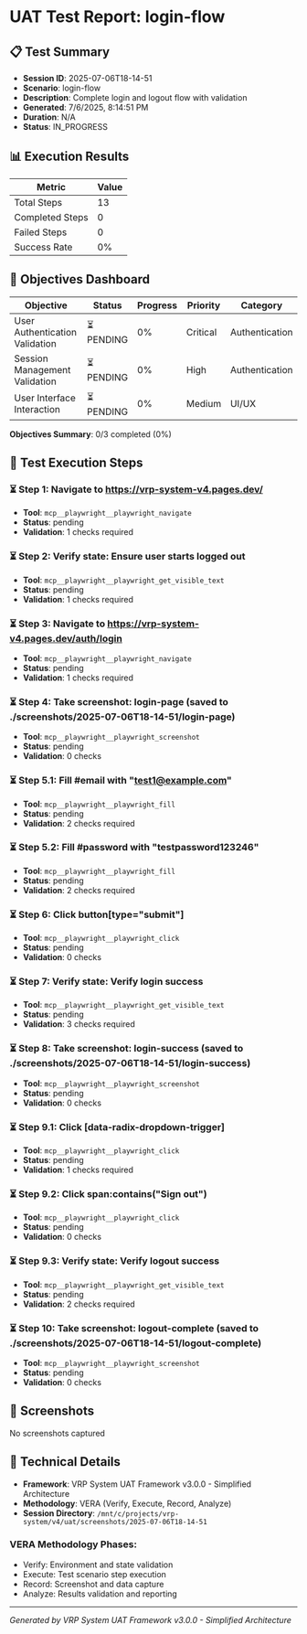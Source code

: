 # UAT Test Report: login-flow

## 📋 Test Summary

- **Session ID**: 2025-07-06T18-14-51
- **Scenario**: login-flow
- **Description**: Complete login and logout flow with validation
- **Generated**: 7/6/2025, 8:14:51 PM
- **Duration**: N/A
- **Status**: IN_PROGRESS

## 📊 Execution Results

| Metric | Value |
|--------|--------|
| Total Steps | 13 |
| Completed Steps | 0 |
| Failed Steps | 0 |
| Success Rate | 0% |

## 🎯 Objectives Dashboard

| Objective | Status | Progress | Priority | Category |
|-----------|--------|----------|----------|----------|
| User Authentication Validation | ⏳ PENDING | 0% | Critical | Authentication |
| Session Management Validation | ⏳ PENDING | 0% | High | Authentication |
| User Interface Interaction | ⏳ PENDING | 0% | Medium | UI/UX |

**Objectives Summary**: 0/3 completed (0%)

## 🔄 Test Execution Steps

### ⏳ Step 1: Navigate to https://vrp-system-v4.pages.dev/

- **Tool**: `mcp__playwright__playwright_navigate`
- **Status**: pending
- **Validation**: 1 checks required



### ⏳ Step 2: Verify state: Ensure user starts logged out

- **Tool**: `mcp__playwright__playwright_get_visible_text`
- **Status**: pending
- **Validation**: 1 checks required



### ⏳ Step 3: Navigate to https://vrp-system-v4.pages.dev/auth/login

- **Tool**: `mcp__playwright__playwright_navigate`
- **Status**: pending
- **Validation**: 1 checks required



### ⏳ Step 4: Take screenshot: login-page (saved to ./screenshots/2025-07-06T18-14-51/login-page)

- **Tool**: `mcp__playwright__playwright_screenshot`
- **Status**: pending
- **Validation**: 0 checks



### ⏳ Step 5.1: Fill #email with "test1@example.com"

- **Tool**: `mcp__playwright__playwright_fill`
- **Status**: pending
- **Validation**: 2 checks required



### ⏳ Step 5.2: Fill #password with "testpassword123246"

- **Tool**: `mcp__playwright__playwright_fill`
- **Status**: pending
- **Validation**: 2 checks required



### ⏳ Step 6: Click button[type="submit"]

- **Tool**: `mcp__playwright__playwright_click`
- **Status**: pending
- **Validation**: 0 checks



### ⏳ Step 7: Verify state: Verify login success

- **Tool**: `mcp__playwright__playwright_get_visible_text`
- **Status**: pending
- **Validation**: 3 checks required



### ⏳ Step 8: Take screenshot: login-success (saved to ./screenshots/2025-07-06T18-14-51/login-success)

- **Tool**: `mcp__playwright__playwright_screenshot`
- **Status**: pending
- **Validation**: 0 checks



### ⏳ Step 9.1: Click [data-radix-dropdown-trigger]

- **Tool**: `mcp__playwright__playwright_click`
- **Status**: pending
- **Validation**: 1 checks required



### ⏳ Step 9.2: Click span:contains("Sign out")

- **Tool**: `mcp__playwright__playwright_click`
- **Status**: pending
- **Validation**: 0 checks



### ⏳ Step 9.3: Verify state: Verify logout success

- **Tool**: `mcp__playwright__playwright_get_visible_text`
- **Status**: pending
- **Validation**: 2 checks required



### ⏳ Step 10: Take screenshot: logout-complete (saved to ./screenshots/2025-07-06T18-14-51/logout-complete)

- **Tool**: `mcp__playwright__playwright_screenshot`
- **Status**: pending
- **Validation**: 0 checks



## 📸 Screenshots

No screenshots captured

## 🔧 Technical Details

- **Framework**: VRP System UAT Framework v3.0.0 - Simplified Architecture
- **Methodology**: VERA (Verify, Execute, Record, Analyze)
- **Session Directory**: `/mnt/c/projects/vrp-system/v4/uat/screenshots/2025-07-06T18-14-51`

### VERA Methodology Phases:
- Verify: Environment and state validation
- Execute: Test scenario step execution
- Record: Screenshot and data capture
- Analyze: Results validation and reporting

---

*Generated by VRP System UAT Framework v3.0.0 - Simplified Architecture*
